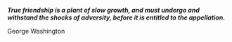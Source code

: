 _**True friendship is a plant of slow growth, and must undergo and withstand the shocks of adversity, before it is entitled to the appellation.**_

George Washington